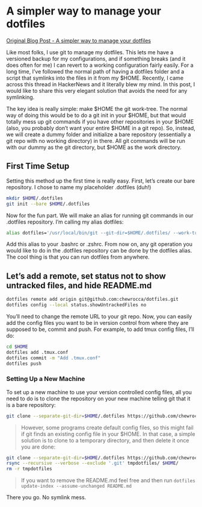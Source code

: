 # A simpler way to manage your dotfiles

[Original Blog Post - A simpler way to manage your dotfiles](https://www.anand-iyer.com/blog/2018/a-simpler-way-to-manage-your-dotfiles.html)

Like most folks, I use git to manage my dotfiles. This lets me have a versioned backup for my configurations, and if something breaks (and it does often for me) I can revert to a working configuration fairly easily. For a long time, I’ve followed the normal path of having a dotfiles folder and a script that symlinks into the files in it from my $HOME. Recently, I came across this thread in HackerNews and it literally blew my mind. In this post, I would like to share this very elegant solution that avoids the need for any symlinking.

The key idea is really simple: make $HOME the git work-tree. The normal way of doing this would be to do a git init in your $HOME, but that would totally mess up git commands if you have other repositories in your $HOME (also, you probably don’t want your entire $HOME in a git repo). So, instead, we will create a dummy folder and initialize a bare repository (essentially a git repo with no working directory) in there. All git commands will be run with our dummy as the git directory, but $HOME as the work directory.

## First Time Setup

Setting this method up the first time is really easy. First, let’s create our bare repository. I chose to name my placeholder .dotfiles (duh!)

```sh
mkdir $HOME/.dotfiles
git init --bare $HOME/.dotfiles
```

Now for the fun part. We will make an alias for running git commands in our .dotfiles repository. I’m calling my alias dotfiles:

```sh
alias dotfiles='/usr/local/bin/git --git-dir=$HOME/.dotfiles/ --work-tree=$HOME'
```

Add this alias to your .bashrc or .zshrc. From now on, any git operation you would like to do in the .dotfiles repository can be done by the dotfiles alias. The cool thing is that you can run dotfiles from anywhere.

## Let’s add a remote, set status not to show untracked files, and hide README.md

```sh
dotfiles remote add origin git@github.com:chewrocca/dotfiles.git
dotfiles config --local status.showUntrackedFiles no
```

You’ll need to change the remote URL to your git repo. Now, you can easily add the config files you want to be in version control from where they are supposed to be, commit and push. For example, to add tmux config files, I’ll do:

```sh
cd $HOME
dotfiles add .tmux.conf
dotfiles commit -m "Add .tmux.conf"
dotfiles push
```

### Setting Up a New Machine

To set up a new machine to use your version controlled config files, all you need to do is to clone the repository on your new machine telling git that it is a bare repository:

```sh
git clone --separate-git-dir=$HOME/.dotfiles https://github.com/chewrocca/dotfiles.git ~
```

>However, some programs create default config files, so this might fail if git finds an existing config file in your $HOME. In that case, a simple solution is to clone to a temporary directory, and then delete it once you are done:

```sh
git clone --separate-git-dir=$HOME/.dotfiles https://github.com/chewrocca/dotfiles.git tmpdotfiles
rsync --recursive --verbose --exclude '.git' tmpdotfiles/ $HOME/
rm -r tmpdotfiles
```

> If you want to remove the README.md feel free and then run `dotfiles update-index --assume-unchanged README.md`

There you go. No symlink mess.
